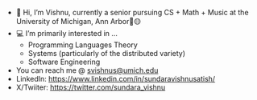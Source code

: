- 👋 Hi, I’m Vishnu, currently a senior pursuing CS + Math + Music at the University of Michigan, Ann Arbor💙🟡
- 💻 I’m primarily interested in ...
  - Programming Languages Theory
  - Systems (particularly of the distributed variety)
  - Software Engineering 
- You can reach me @ svishnus@umich.edu
- LinkedIn: https://www.linkedin.com/in/sundaravishnusatish/
- X/Twiiter: https://twitter.com/sundara_vishnu

<!---
svishnus/svishnus is a ✨ special ✨ repository because its `README.md` (this file) appears on your GitHub profile.
You can click the Preview link to take a look at your changes.
--->
